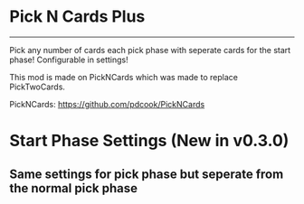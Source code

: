 # Pick N Cards Plus
--------------------

Pick any number of cards each pick phase with seperate cards for the start phase! Configurable in settings!

This mod is made on PickNCards which was made to replace PickTwoCards.

PickNCards: https://github.com/pdcook/PickNCards

# Start Phase Settings (New in v0.3.0)
Same settings for pick phase but seperate from the normal pick phase
--------------------
